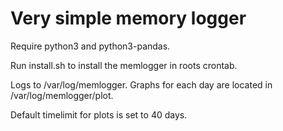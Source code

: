 # Very simple memory logger

Require python3 and python3-pandas.

Run install.sh to install the memlogger in roots crontab.

Logs to /var/log/memlogger. Graphs for each day are located in /var/log/memlogger/plot.

Default timelimit for plots is set to 40 days.
